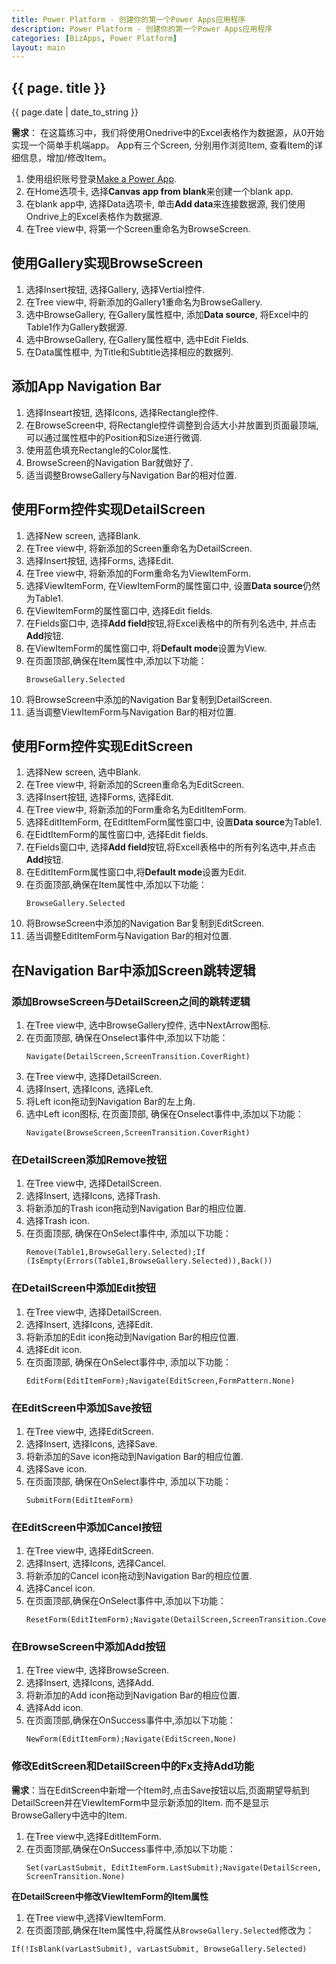 ```yaml
---
title: Power Platform - 创建你的第一个Power Apps应用程序
description: Power Platform - 创建你的第一个Power Apps应用程序
categories: [BizApps, Power Platform]
layout: main
---
```


## {{ page. title }}
{{ page.date | date_to_string }}

**需求**： 在这篇练习中，我们将使用Onedrive中的Excel表格作为数据源，从0开始实现一个简单手机端app。 App有三个Screen, 分别用作浏览Item, 查看Item的详细信息，增加/修改Item。
1. 使用组织账号登录[Make a Power App](https://make.powerapps.com/).
1. 在Home选项卡, 选择**Canvas app from blank**来创建一个blank app.
1. 在blank app中, 选择Data选项卡, 单击**Add data**来连接数据源, 我们使用Ondrive上的Excel表格作为数据源.
1. 在Tree view中, 将第一个Screen重命名为BrowseScreen.

## 使用Gallery实现BrowseScreen
1. 选择Insert按钮, 选择Gallery, 选择Vertial控件.
1. 在Tree view中, 将新添加的Gallery1重命名为BrowseGallery.
1. 选中BrowseGallery, 在Gallery属性框中, 添加**Data source**, 将Excel中的Table1作为Gallery数据源.
1. 选中BrowseGallery, 在Gallery属性框中, 选中Edit Fields.
1. 在Data属性框中, 为Title和Subtitle选择相应的数据列.

## 添加App Navigation Bar
1. 选择Inseart按钮, 选择Icons, 选择Rectangle控件.
1. 在BrowseScreen中, 将Rectangle控件调整到合适大小并放置到页面最顶端, 可以通过属性框中的Position和Size进行微调.
1. 使用蓝色填充Rectangle的Color属性.
1. BrowseScreen的Navigation Bar就做好了.
1. 适当调整BrowseGallery与Navigation Bar的相对位置.

## 使用Form控件实现DetailScreen
1. 选择New screen, 选择Blank.
1. 在Tree view中, 将新添加的Screen重命名为DetailScreen.
1. 选择Insert按钮, 选择Forms, 选择Edit.
1. 在Tree view中, 将新添加的Form重命名为ViewItemForm.
1. 选择ViewItemForm, 在ViewItemForm的属性窗口中, 设置**Data source**仍然为Table1.
1. 在ViewItemForm的属性窗口中, 选择Edit fields.
1. 在Fields窗口中, 选择**Add field**按钮,将Excel表格中的所有列名选中, 并点击**Add**按钮.
1. 在ViewItemForm的属性窗口中, 将**Default mode**设置为View.
1. 在页面顶部,确保在Item属性中,添加以下功能：
    ```fx
    BrowseGallery.Selected
    ```
1. 将BrowseScreen中添加的Navigation Bar复制到DetailScreen.
1. 适当调整ViewItemForm与Navigation Bar的相对位置.

## 使用Form控件实现EditScreen
1. 选择New screen, 选中Blank.
1. 在Tree view中, 将新添加的Screen重命名为EditScreen.
1. 选择Insert按钮, 选择Forms, 选择Edit.
1. 在Tree view中, 将新添加的Form重命名为EditItemForm.
1. 选择EditItemForm, 在EditItemForm属性窗口中, 设置**Data source**为Table1.
1. 在EidtItemForm的属性窗口中, 选择Edit fields.
1. 在Fields窗口中, 选择**Add field**按钮,将Excell表格中的所有列名选中,并点击**Add**按钮.
1. 在EditItemForm属性窗口中,将**Default mode**设置为Edit.
1. 在页面顶部,确保在Item属性中,添加以下功能：
    ```fx
    BrowseGallery.Selected
    ```
1. 将BrowseScreen中添加的Navigation Bar复制到EditScreen.
1. 适当调整EditItemForm与Navigation Bar的相对位置.

## 在Navigation Bar中添加Screen跳转逻辑

### 添加BrowseScreen与DetailScreen之间的跳转逻辑
1. 在Tree view中, 选中BrowseGallery控件, 选中NextArrow图标.
1. 在页面顶部, 确保在Onselect事件中,添加以下功能：
    ```fx
    Navigate(DetailScreen,ScreenTransition.CoverRight)
    ```
1. 在Tree view中, 选择DetailScreen.
1. 选择Insert, 选择Icons, 选择Left.
1. 将Left icon拖动到Navigation Bar的左上角.
1. 选中Left icon图标, 在页面顶部, 确保在Onselect事件中,添加以下功能：
    ```fx
    Navigate(BrowseScreen,ScreenTransition.CoverRight)
    ```

### 在DetailScreen添加Remove按钮
1. 在Tree view中, 选择DetailScreen.
1. 选择Insert, 选择Icons, 选择Trash.
1. 将新添加的Trash icon拖动到Navigation Bar的相应位置.
1. 选择Trash icon.
1. 在页面顶部, 确保在OnSelect事件中, 添加以下功能：
    ```fx
    Remove(Table1,BrowseGallery.Selected);If (IsEmpty(Errors(Table1,BrowseGallery.Selected)),Back())
    ```

### 在DetailScreen中添加Edit按钮
1. 在Tree view中, 选择DetailScreen.
1. 选择Insert, 选择Icons, 选择Edit.
1. 将新添加的Edit icon拖动到Navigation Bar的相应位置.
1. 选择Edit icon.
1. 在页面顶部, 确保在OnSelect事件中, 添加以下功能：
    ```fx
    EditForm(EditItemForm);Navigate(EditScreen,FormPattern.None)
    ```

### 在EditScreen中添加Save按钮
1. 在Tree view中, 选择EditScreen.
1. 选择Insert, 选择Icons, 选择Save.
1. 将新添加的Save icon拖动到Navigation Bar的相应位置.
1. 选择Save icon.
1. 在页面顶部, 确保在OnSelect事件中, 添加以下功能：
    ```fx
    SubmitForm(EditItemForm)
    ```

### 在EditScreen中添加Cancel按钮
1. 在Tree view中, 选择EditScreen.
1. 选择Insert, 选择Icons, 选择Cancel.
1. 将新添加的Cancel icon拖动到Navigation Bar的相应位置.
1. 选择Cancel icon.
1. 在页面顶部,确保在OnSelect事件中,添加以下功能：
    ```fx
    ResetForm(EditItemForm);Navigate(DetailScreen,ScreenTransition.CoverRight)
    ```

### 在BrowseScreen中添加Add按钮
1. 在Tree view中, 选择BrowseScreen.
1. 选择Insert, 选择Icons, 选择Add.
1. 将新添加的Add icon拖动到Navigation Bar的相应位置.
1. 选择Add icon.
1. 在页面顶部,确保在OnSuccess事件中,添加以下功能：
    ```fx
    NewForm(EditItemForm);Navigate(EditScreen,None)
    ```

### 修改EditScreen和DetailScreen中的Fx支持Add功能
**需求**：当在EditScreen中新增一个Item时,点击Save按钮以后,页面期望导航到DetailScreen并在ViewItemForm中显示新添加的Item. 而不是显示BrowseGallery中选中的Item.
1. 在Tree view中,选择EditItemForm.
1. 在页面顶部,确保在OnSuccess事件中,添加以下功能：
    ```fx
    Set(varLastSubmit, EditItemForm.LastSubmit);Navigate(DetailScreen, ScreenTransition.None)
    ```
**在DetailScreen中修改ViewItemForm的Item属性**
1. 在Tree view中,选择ViewItemForm.
1. 在页面顶部,确保在Item属性中,将属性从`BrowseGallery.Selected`修改为：
```fx
If(!IsBlank(varLastSubmit), varLastSubmit, BrowseGallery.Selected)
```